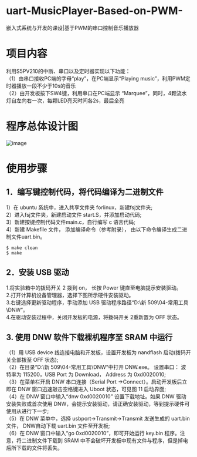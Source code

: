 # uart-MusicPlayer-Based-on-PWM-
嵌入式系统与开发的课设|基于PWM的串口控制音乐播放器
# 项目内容
利用S5PV210的中断、串口以及定时器实现以下功能：   
（1）由串口接收PC端的字母“play”，在PC端显示“Playing music”，利用PWM定时器播放一段不少于10s的音乐  
（2）由开发板按下SW4键，利用串口在PC端显示 “Marquee”，同时，4颗流水灯自左向右一次，每颗LED亮灭时间各2s，最后全亮  
# 程序总体设计图
![image](https://user-images.githubusercontent.com/66285048/191890127-55533f01-251f-4ce4-99f8-50a69cd8c170.png)
# 使用步骤
## 1．编写键控制代码，将代码编译为二进制文件
 1）在 ubuntu 系统中，进入共享文件夹 forlinux，新建fsj文件夹;  
 2）进入fsj文件夹，新建启动文件 start.S，并添加启动代码;  
 3）新建按键控制代码文件main.c，自行编写 c 语言代码;  
 4）新建 Makefile 文件， 添加编译命令（参考附录）， 由以下命令编译生成二进制文件uart.bin。  
```
$ make clean
$ make
```
## 2．安装 USB 驱动
1.将实验箱中的拨码开关 2 拨到 on， 长按 Power 键直至电脑提示安装驱动。  
2.打开计算机设备管理器，选择下图所示硬件安装驱动。  
3.右键选择更新驱动程序，手动添加 USB 驱动程序路径“D:\新 509\04-常用工具\DNW”。  
4.在驱动安装过程中，关闭开发板的电源，将拨码开关 2重新置为 OFF 状态。
## 3. 使用 DNW 软件下载裸机程序至 SRAM 中运行  
（1）用 USB device 线连接电脑和开发板，设置开发板为 nandflash 启动(拨码开关全部拨至 OFF 状态);  
（2）在目录“D:\新 509\04-常用工具\DNW”中打开 DNW.exe。 设置串口： 波特率为 115200，USB Port 为 Download， Address 为 0xd0020010;  
（3）在菜单栏开启 DNW 串口连接（Serial Port ->Connect）。启动开发板后立即在 DNW 窗口迅速敲击空格键进入 Uboot 状态，可见图 11 启动界面;  
（4）在 DNW 窗口中输入“dnw 0xd0020010” 设置下载地址。如果 DNW 驱动安装失败或首次使用 DNW，会提示安装驱动，请正确安装驱动，等到提示硬件可使用从进行下一步;  
（5）在 DNW 菜单中，选择 usbport->Transmit->Transmit 发送生成的 uart.bin 文件， DNW自动下载 uart.bin 文件至开发板;  
（6）在 DNW 窗口中输入“go 0xd0020010”，即可开始运行 key.bin 程序。注意，将二进制文件下载到 SRAM 中不会破坏开发板中现有文件与程序，但是掉电后所下载的文件将丢失。  
